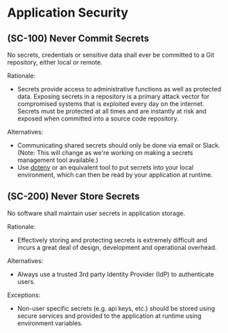 # Application Security

## (SC-100) Never Commit Secrets

No secrets, credentials or sensitive data shall ever be committed to a Git
repository, either local or remote.

Rationale:

- Secrets provide access to administrative functions as well as protected data.
  Exposing secrets in a repository is a primary attack vector for compromised
  systems that is exploited every day on the internet. Secrets must be protected
  at all times and are instantly at risk and exposed when committed into a source
  code repository.

Alternatives:

- Communicating shared secrets should only be done via email or Slack. (Note:
  This will change as we're working on making a secrets management tool available.)
- Use [dotenv](https://github.com/motdotla/dotenv)
  or an equivalent tool to put secrets into your local environment, which can
  then be read by your application at runtime.

## (SC-200) Never Store Secrets

No software shall maintain user secrets in application storage.

Rationale:

- Effectively storing and protecting secrets is extremely difficult and incurs
  a great deal of design, development and operational overhead.

Alternatives:

- Always use a trusted 3rd party Identity Provider (IdP) to authenticate users.

Exceptions:

- Non-user specific secrets (e.g. api keys, etc.) should be stored using secure
  services and provided to the application at runtime using environment variables.
